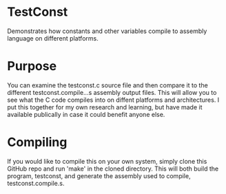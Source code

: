 # TestConst
Demonstrates how constants and other variables compile to assembly language on different platforms.

# Purpose
You can examine the testconst.c source file and then compare it to the different testconst.compile.<platform>.<arch>.s assembly output files.
This will allow you to see what the C code compiles into on diffent platforms and architectures.
I put this together for my own research and learning, but have made it available publically in case it could benefit anyone else.

# Compiling
If you would like to compile this on your own system, simply clone this GitHub repo and run 'make' in the cloned directory.
This will both build the program, testconst, and generate the assembly used to compile, testconst.compile.s. 